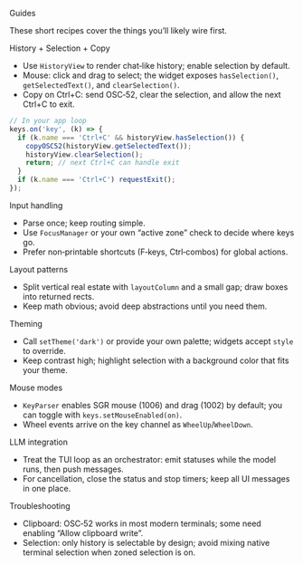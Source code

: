 Guides

These short recipes cover the things you’ll likely wire first.

History + Selection + Copy
- Use `HistoryView` to render chat‑like history; enable selection by default.
- Mouse: click and drag to select; the widget exposes `hasSelection()`, `getSelectedText()`, and `clearSelection()`.
- Copy on Ctrl+C: send OSC‑52, clear the selection, and allow the next Ctrl+C to exit.
```js
// In your app loop
keys.on('key', (k) => {
  if (k.name === 'Ctrl+C' && historyView.hasSelection()) {
    copyOSC52(historyView.getSelectedText());
    historyView.clearSelection();
    return; // next Ctrl+C can handle exit
  }
  if (k.name === 'Ctrl+C') requestExit();
});
```

Input handling
- Parse once; keep routing simple.
- Use `FocusManager` or your own “active zone” check to decide where keys go.
- Prefer non‑printable shortcuts (F‑keys, Ctrl‑combos) for global actions.

Layout patterns
- Split vertical real estate with `layoutColumn` and a small gap; draw boxes into returned rects.
- Keep math obvious; avoid deep abstractions until you need them.

Theming
- Call `setTheme('dark')` or provide your own palette; widgets accept `style` to override.
- Keep contrast high; highlight selection with a background color that fits your theme.

Mouse modes
- `KeyParser` enables SGR mouse (1006) and drag (1002) by default; you can toggle with `keys.setMouseEnabled(on)`.
- Wheel events arrive on the key channel as `WheelUp`/`WheelDown`.

LLM integration
- Treat the TUI loop as an orchestrator: emit statuses while the model runs, then push messages.
- For cancellation, close the status and stop timers; keep all UI messages in one place.

Troubleshooting
- Clipboard: OSC‑52 works in most modern terminals; some need enabling “Allow clipboard write”.
- Selection: only history is selectable by design; avoid mixing native terminal selection when zoned selection is on.
